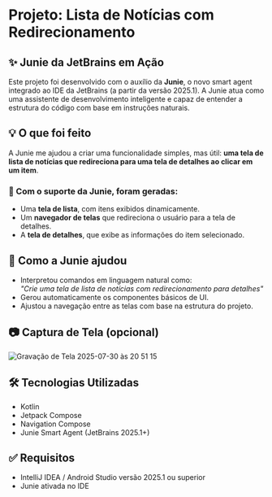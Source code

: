 # Projeto: Lista de Notícias com Redirecionamento

## ✨ Junie da JetBrains em Ação

Este projeto foi desenvolvido com o auxílio da **Junie**, o novo smart agent integrado ao IDE da JetBrains (a partir da versão 2025.1). A Junie atua como uma assistente de desenvolvimento inteligente e capaz de entender a estrutura do código com base em instruções naturais.

## 💡 O que foi feito

A Junie me ajudou a criar uma funcionalidade simples, mas útil: **uma tela de lista de notícias que redireciona para uma tela de detalhes ao clicar em um item**.

### 🧠 Com o suporte da Junie, foram geradas:

- Uma **tela de lista**, com itens exibidos dinamicamente.
- Um **navegador de telas** que redireciona o usuário para a tela de detalhes.
- A **tela de detalhes**, que exibe as informações do item selecionado.

## 🚀 Como a Junie ajudou

- Interpretou comandos em linguagem natural como:  
  *"Crie uma tela de lista de notícias com redirecionamento para detalhes"*
- Gerou automaticamente os componentes básicos de UI.
- Ajustou a navegação entre as telas com base na estrutura do projeto.

## 📷 Captura de Tela (opcional)

![Gravação de Tela 2025-07-30 às 20 51 15](https://github.com/user-attachments/assets/44f8b731-c61f-4d16-81ed-68e4af56749a)


## 🛠️ Tecnologias Utilizadas

- Kotlin
- Jetpack Compose
- Navigation Compose
- Junie Smart Agent (JetBrains 2025.1+)

## ✅ Requisitos

- IntelliJ IDEA / Android Studio versão 2025.1 ou superior
- Junie ativada no IDE
